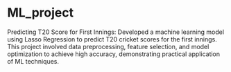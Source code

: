 # ML_project
Predicting T20 Score for First Innings: Developed a machine learning model using Lasso Regression to predict T20 cricket scores for the first innings. This project involved data preprocessing, feature selection, and model optimization to achieve high accuracy, demonstrating practical application of ML techniques.
